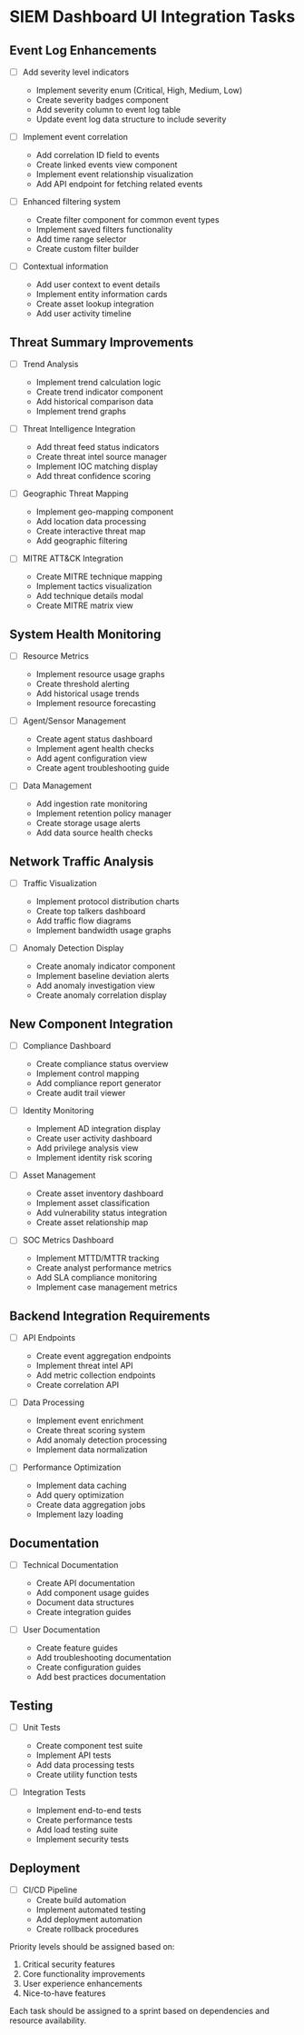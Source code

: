 # SIEM Dashboard UI Integration Tasks

## Event Log Enhancements

- [ ] Add severity level indicators

  - Implement severity enum (Critical, High, Medium, Low)
  - Create severity badges component
  - Add severity column to event log table
  - Update event log data structure to include severity

- [ ] Implement event correlation

  - Add correlation ID field to events
  - Create linked events view component
  - Implement event relationship visualization
  - Add API endpoint for fetching related events

- [ ] Enhanced filtering system

  - Create filter component for common event types
  - Implement saved filters functionality
  - Add time range selector
  - Create custom filter builder

- [ ] Contextual information
  - Add user context to event details
  - Implement entity information cards
  - Create asset lookup integration
  - Add user activity timeline

## Threat Summary Improvements

- [ ] Trend Analysis

  - Implement trend calculation logic
  - Create trend indicator component
  - Add historical comparison data
  - Implement trend graphs

- [ ] Threat Intelligence Integration

  - Add threat feed status indicators
  - Create threat intel source manager
  - Implement IOC matching display
  - Add threat confidence scoring

- [ ] Geographic Threat Mapping

  - Implement geo-mapping component
  - Add location data processing
  - Create interactive threat map
  - Add geographic filtering

- [ ] MITRE ATT&CK Integration
  - Create MITRE technique mapping
  - Implement tactics visualization
  - Add technique details modal
  - Create MITRE matrix view

## System Health Monitoring

- [ ] Resource Metrics

  - Implement resource usage graphs
  - Create threshold alerting
  - Add historical usage trends
  - Implement resource forecasting

- [ ] Agent/Sensor Management

  - Create agent status dashboard
  - Implement agent health checks
  - Add agent configuration view
  - Create agent troubleshooting guide

- [ ] Data Management
  - Add ingestion rate monitoring
  - Implement retention policy manager
  - Create storage usage alerts
  - Add data source health checks

## Network Traffic Analysis

- [ ] Traffic Visualization

  - Implement protocol distribution charts
  - Create top talkers dashboard
  - Add traffic flow diagrams
  - Implement bandwidth usage graphs

- [ ] Anomaly Detection Display
  - Create anomaly indicator component
  - Implement baseline deviation alerts
  - Add anomaly investigation view
  - Create anomaly correlation display

## New Component Integration

- [ ] Compliance Dashboard

  - Create compliance status overview
  - Implement control mapping
  - Add compliance report generator
  - Create audit trail viewer

- [ ] Identity Monitoring

  - Implement AD integration display
  - Create user activity dashboard
  - Add privilege analysis view
  - Implement identity risk scoring

- [ ] Asset Management

  - Create asset inventory dashboard
  - Implement asset classification
  - Add vulnerability status integration
  - Create asset relationship map

- [ ] SOC Metrics Dashboard
  - Implement MTTD/MTTR tracking
  - Create analyst performance metrics
  - Add SLA compliance monitoring
  - Implement case management metrics

## Backend Integration Requirements

- [ ] API Endpoints

  - Create event aggregation endpoints
  - Implement threat intel API
  - Add metric collection endpoints
  - Create correlation API

- [ ] Data Processing

  - Implement event enrichment
  - Create threat scoring system
  - Add anomaly detection processing
  - Implement data normalization

- [ ] Performance Optimization
  - Implement data caching
  - Add query optimization
  - Create data aggregation jobs
  - Implement lazy loading

## Documentation

- [ ] Technical Documentation

  - Create API documentation
  - Add component usage guides
  - Document data structures
  - Create integration guides

- [ ] User Documentation
  - Create feature guides
  - Add troubleshooting documentation
  - Create configuration guides
  - Add best practices documentation

## Testing

- [ ] Unit Tests

  - Create component test suite
  - Implement API tests
  - Add data processing tests
  - Create utility function tests

- [ ] Integration Tests
  - Implement end-to-end tests
  - Create performance tests
  - Add load testing suite
  - Implement security tests

## Deployment

- [ ] CI/CD Pipeline
  - Create build automation
  - Implement automated testing
  - Add deployment automation
  - Create rollback procedures

Priority levels should be assigned based on:

1. Critical security features
2. Core functionality improvements
3. User experience enhancements
4. Nice-to-have features

Each task should be assigned to a sprint based on dependencies and resource availability.
